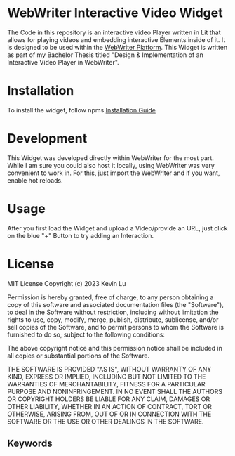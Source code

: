 # WebWriter Interactive Video Widget
The Code in this repository is an interactive video Player written in Lit that allows for playing videos and embedding interactive Elements inside of it. It is designed to be used within the [WebWriter Platform](https://webwriter.app/).
This Widget is written as part of my Bachelor Thesis titled "Design & Implementation of an Interactive Video Player in WebWriter".

# Installation
To install the widget, follow npms [Installation Guide](https://docs.npmjs.com/cli/v6/commands/npm-install)

# Development
This Widget was developed directly within WebWriter for the most part. While I am sure you could also host it locally, using WebWriter was very convenient to work in. For this, just import the WebWriter and if you want, enable hot reloads.

# Usage
After you first load the Widget and upload a Video/provide an URL, just click on the blue "+" Button to try adding an Interaction.

# License

MIT License Copyright (c) 2023 Kevin Lu

Permission is hereby granted, free of charge, to any person obtaining a copy of this software and associated documentation files (the "Software"), to deal in the Software without restriction, including without limitation the rights to use, copy, modify, merge, publish, distribute, sublicense, and/or sell copies of the Software, and to permit persons to whom the Software is furnished to do so, subject to the following conditions:

The above copyright notice and this permission notice shall be included in all copies or substantial portions of the Software.

THE SOFTWARE IS PROVIDED "AS IS", WITHOUT WARRANTY OF ANY KIND, EXPRESS OR IMPLIED, INCLUDING BUT NOT LIMITED TO THE WARRANTIES OF MERCHANTABILITY, FITNESS FOR A PARTICULAR PURPOSE AND NONINFRINGEMENT. IN NO EVENT SHALL THE AUTHORS OR COPYRIGHT HOLDERS BE LIABLE FOR ANY CLAIM, DAMAGES OR OTHER LIABILITY, WHETHER IN AN ACTION OF CONTRACT, TORT OR OTHERWISE, ARISING FROM, OUT OF OR IN CONNECTION WITH THE SOFTWARE OR THE USE OR OTHER DEALINGS IN THE SOFTWARE.

## Keywords